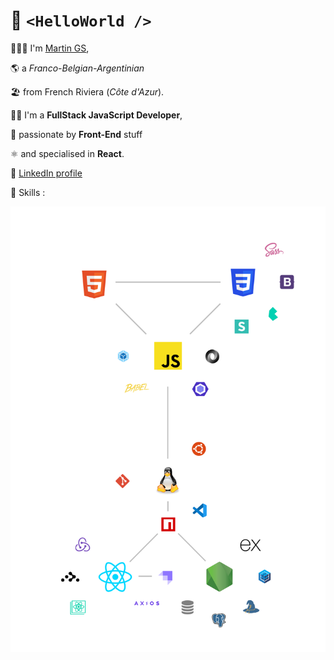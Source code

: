# 👋 `<HelloWorld />`

🙋🏻‍♂️ I'm [Martin GS](https://martin.gs),

🌎 a _Franco-Belgian-Argentinian_

🏖️ from French Riviera (_Côte d'Azur_).

👨‍💻 I'm a **FullStack JavaScript Developer**,

🚀 passionate by **Front-End** stuff

⚛️ and specialised in **React**.

💼 [LinkedIn profile](https://www.linkedin.com/in/martings/)

🎯 Skills : 

![skills](/images/skills_martin_gs.svg)

